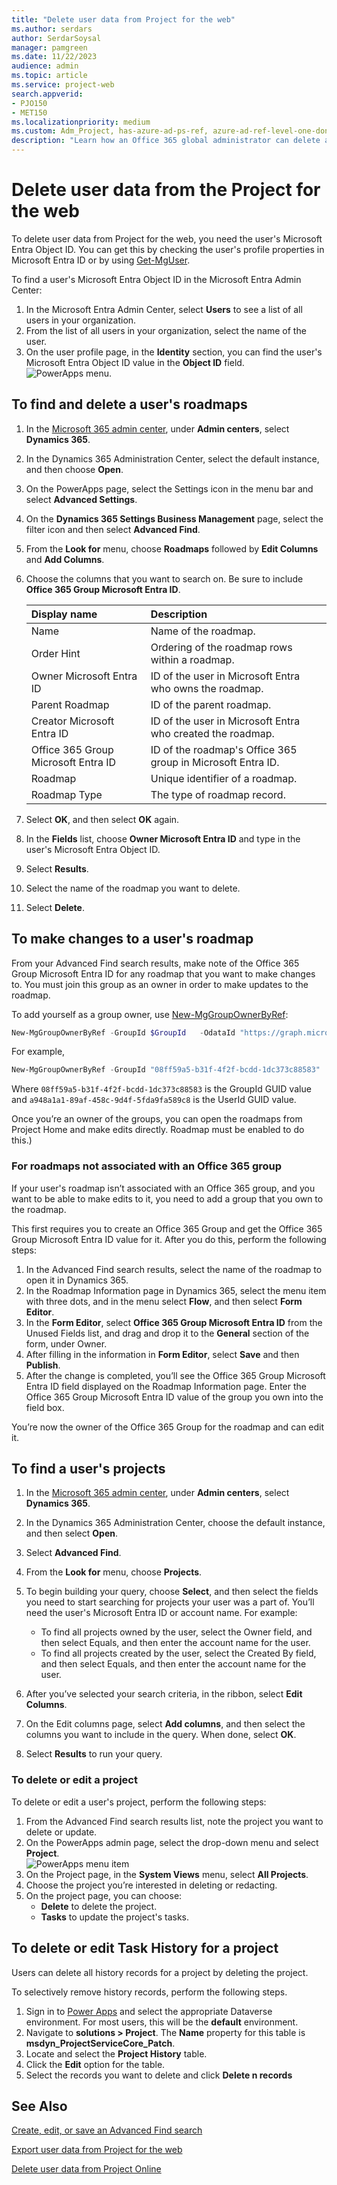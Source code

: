 ```yaml
---
title: "Delete user data from Project for the web"
ms.author: serdars
author: SerdarSoysal
manager: pamgreen
ms.date: 11/22/2023
audience: admin
ms.topic: article
ms.service: project-web
search.appverid: 
- PJO150
- MET150
ms.localizationpriority: medium
ms.custom: Adm_Project, has-azure-ad-ps-ref, azure-ad-ref-level-one-done
description: "Learn how an Office 365 global administrator can delete a user's information from Project for the Web."
---
```


# Delete user data from the Project for the web

To delete user data from Project for the web, you need the user's Microsoft Entra Object ID. You can get this by checking the user's profile properties in Microsoft Entra ID or by using [Get-MgUser](/powershell/module/microsoft.graph.users/get-mguser).

To find a user's Microsoft Entra Object ID in the Microsoft Entra Admin Center:

1. In the Microsoft Entra Admin Center, select **Users** to see a list of all users in your organization.
2. From the list of all users in your organization, select the name of the user.
3. On the user profile page, in the **Identity** section, you can find the user's Microsoft Entra Object ID value in the **Object ID** field.</br>
![PowerApps menu.](media/AzureUserProfile.png)

## To find and delete a user's roadmaps

1. In the [Microsoft 365 admin center](https://admin.microsoft.com), under **Admin centers**, select **Dynamics 365**.
2. In the Dynamics 365 Administration Center, select the default instance, and then choose **Open**.
3. On the PowerApps page, select the Settings icon in the menu bar and select **Advanced Settings**.
4. On the **Dynamics 365 Settings Business Management** page, select the filter icon and then select **Advanced Find**.
5. From the **Look for** menu, choose **Roadmaps** followed by **Edit Columns** and **Add Columns**.
6. Choose the columns that you want to search on. Be sure to include **Office 365 Group Microsoft Entra ID**.

   |**Display name**|**Description**|
   |:---------------|:--------------|
   |Name|Name of the roadmap.|
   |Order Hint|Ordering of the roadmap rows within a roadmap.|
   |Owner Microsoft Entra ID|ID of the user in Microsoft Entra who owns the roadmap.|
   |Parent Roadmap|ID of the parent roadmap.|
   |Creator Microsoft Entra ID|ID of the user in Microsoft Entra who created the roadmap.|
   |Office 365 Group Microsoft Entra ID|ID of the roadmap's Office 365 group in Microsoft Entra ID.|
   |Roadmap|Unique identifier of a roadmap.|
   |Roadmap Type|The type of roadmap record.|

7. Select **OK**, and then select **OK** again.
8. In the **Fields** list, choose **Owner Microsoft Entra ID** and type in the user's Microsoft Entra Object ID.
9. Select **Results**.
10. Select the name of the roadmap you want to delete.
11. Select **Delete**.

## To make changes to a user's roadmap

From your Advanced Find search results, make note of the Office 365 Group Microsoft Entra ID for any roadmap that you want to make changes to. You must join this group as an owner in order to make updates to the roadmap.

To add yourself as a group owner, use [New-MgGroupOwnerByRef](/powershell/module/microsoft.graph.groups/new-mggroupownerbyref):

   ```PowerShell
   New-MgGroupOwnerByRef -GroupId $GroupId   -OdataId "https://graph.microsoft.com/v1.0/users/$UserId"
   ```

For example,

   ```PowerShell
   New-MgGroupOwnerByRef -GroupId "08ff59a5-b31f-4f2f-bcdd-1dc373c88583"   -OdataId "https://graph.microsoft.com/v1.0/users/a948a1a1-89af-458c-9d4f-5fda9fa589c8"
   ```
Where `08ff59a5-b31f-4f2f-bcdd-1dc373c88583` is the GroupId GUID value and `a948a1a1-89af-458c-9d4f-5fda9fa589c8` is the UserId GUID value.

Once you’re an owner of the groups, you can open the roadmaps from Project Home and make edits directly. Roadmap must be enabled to do this.)

### For roadmaps not associated with an Office 365 group

If your user's roadmap isn’t associated with an Office 365 group, and you want to be able to make edits to it, you need to add a group that you own to the roadmap.

This first requires you to create an Office 365 Group and get the Office 365 Group Microsoft Entra ID value for it. After you do this, perform the following steps:

1. In the Advanced Find search results, select the name of the roadmap to open it in Dynamics 365.
2. In the Roadmap Information page in Dynamics 365, select the menu item with three dots, and in the menu select **Flow**, and then select **Form Editor**.
3. In the **Form Editor**, select **Office 365 Group Microsoft Entra ID** from the Unused Fields list, and drag and drop it to the **General** section of the form, under Owner.
4. After filling in the information in **Form Editor**, select **Save** and then **Publish**.
5. After the change is completed, you’ll see the Office 365 Group Microsoft Entra ID field displayed on the Roadmap Information page. Enter the Office 365 Group Microsoft Entra ID value of the group you own into the field box.

You’re now the owner of the Office 365 Group for the roadmap and can edit it.

## To find a user's projects

1. In the [Microsoft 365 admin center](https://admin.microsoft.com), under **Admin centers**, select **Dynamics 365**.
2. In the Dynamics 365 Administration Center, choose the default instance, and then select **Open**.
3. Select **Advanced Find**.
4. From the **Look for** menu, choose **Projects**.
5. To begin building your query, choose **Select**, and then select the fields you need to start searching for projects your user was a part of. You’ll need the user's Microsoft Entra ID or account name.  For example:
    - To find all projects owned by the user, select the Owner field, and then select Equals, and then enter the account name for the user.
    - To find all projects created by the user, select the Created By field, and then select Equals, and then enter the account name for the user.

6. After you’ve selected your search criteria, in the ribbon, select **Edit Columns**.
7. On the Edit columns page, select **Add columns**, and then select the columns you want to include in the query. When done, select **OK**.
8. Select **Results** to run your query.

### To delete or edit a project

To delete or edit a user's project, perform the following steps:

1. From the Advanced Find search results list, note the project you want to delete or update.
2. On the PowerApps admin page, select the drop-down menu and select **Project**.</br>
![PowerApps menu item](media/PowerAppsProject.png)
3. On the Project page, in the **System Views** menu, select **All Projects**.
4. Choose the project you’re interested in deleting or redacting.
5. On the project page, you can choose:
    - **Delete** to delete the project.
    - **Tasks** to update the project's tasks.

## To delete or edit Task History for a project
Users can delete all history records for a project by deleting the project.

To selectively remove history records, perform the following steps.  

1. Sign in to [Power Apps](https://make.powerapps.com) and select the appropriate Dataverse environment. For most users, this will be the **default** environment. 
2. Navigate to **solutions > Project**. The **Name** property for this table is **msdyn_ProjectServiceCore_Patch**. 
3. Locate and select the **Project History** table. 
4. Click the **Edit** option for the table. 
5. Select the records you want to delete and click **Delete n records**

## See Also

[Create, edit, or save an Advanced Find search](/dynamics365/customer-engagement/basics/save-advanced-find-search)

[Export user data from Project for the web](export-user-data-from-project-for-the-web.md)

[Delete user data from Project Online](/projectonline/delete-user-data-from-project-online)
